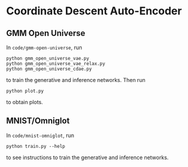 # Coordinate Descent Auto-Encoder

## GMM Open Universe

In `code/gmm-open-universe`, run

```
python gmm_open_universe_vae.py
python gmm_open_universe_vae_relax.py
python gmm_open_universe_cdae.py
```

to train the generative and inference networks. Then run

```
python plot.py
```

to obtain plots.

## MNIST/Omniglot

In `code/mnist-omniglot`, run

```
python train.py --help
```

to see instructions to train the generative and inference networks.
